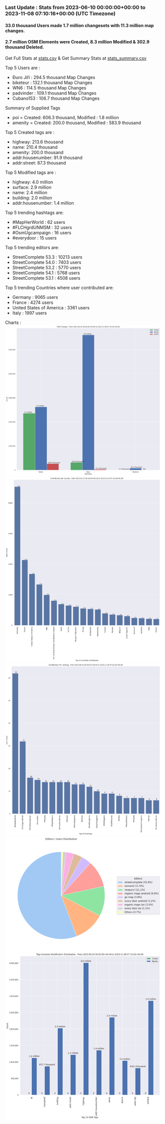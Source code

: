 ### Last Update : Stats from 2023-06-10 00:00:00+00:00 to 2023-11-08 07:10:16+00:00 (UTC Timezone)

#### 33.0 thousand Users made 1.7 million changesets with 11.3 million map changes.
#### 2.7 million OSM Elements were Created, 8.3 million Modified & 302.9 thousand Deleted.
Get Full Stats at [stats.csv](/stats/fieldmappers/Daily/stats.csv)
 & Get Summary Stats at [stats_summary.csv](/stats/fieldmappers/Daily/stats_summary.csv)

Top 5 Users are : 
- Đuro Jiří : 294.5 thousand Map Changes
- biketeur : 132.1 thousand Map Changes
- WN6 : 114.5 thousand Map Changes
- padvinder : 109.1 thousand Map Changes
- Cubano153 : 106.7 thousand Map Changes

Summary of Supplied Tags
- poi = Created: 606.3 thousand, Modified : 1.8 million
- amenity = Created: 200.0 thousand, Modified : 583.9 thousand


Top 5 Created tags are :
- highway: 213.6 thousand
- name: 210.4 thousand
- amenity: 200.0 thousand
- addr:housenumber: 91.9 thousand
- addr:street: 87.3 thousand


Top 5 Modified tags are :
- highway: 4.0 million
- surface: 2.9 million
- name: 2.4 million
- building: 2.0 million
- addr:housenumber: 1.4 million


Top 5 trending hashtags are:
- #MapHerWorld : 62 users
- #FLCHgrdUNMSM : 32 users
- #OsmUgcampaign : 16 users
- #everydoor : 15 users


Top 5 trending editors are:
- StreetComplete 53.3 : 10213 users
- StreetComplete 54.0 : 7403 users
- StreetComplete 53.2 : 5770 users
- StreetComplete 54.1 : 5768 users
- StreetComplete 53.1 : 4508 users


Top 5 trending Countries where user contributed are:
- Germany : 9065 users
- France : 4274 users
- United States of America : 3361 users
- Italy : 1997 users


 Charts : 
![Alt text](./stats_osm_changes.png) 
![Alt text](./stats_users_per_country.png) 
![Alt text](./stats_users_per_hashtag.png) 
![Alt text](./stats_editors_pie_chart.png) 
![Alt text](./stats_tags.png) 
